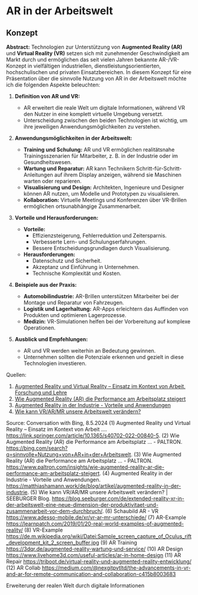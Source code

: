 # AR in der Arbeitswelt
## Konzept
**Abstract:**
Technologien zur Unterstützung von **Augmented Reality (AR)** und **Virtual Reality (VR)** setzen sich mit zunehmender Geschwindigkeit am Markt durch und ermöglichen das seit vielen Jahren bekannte AR-/VR-Konzept in vielfältigen industriellen, dienstleistungsorientierten, hochschulischen und privaten Einsatzbereichen. In diesem Konzept für eine Präsentation über die sinnvolle Nutzung von AR in der Arbeitswelt möchte ich die folgenden Aspekte beleuchten:

1. **Definition von AR und VR:**
   - AR erweitert die reale Welt um digitale Informationen, während VR den Nutzer in eine komplett virtuelle Umgebung versetzt.
   - Unterscheidung zwischen den beiden Technologien ist wichtig, um ihre jeweiligen Anwendungsmöglichkeiten zu verstehen.

2. **Anwendungsmöglichkeiten in der Arbeitswelt:**
   - **Training und Schulung:** AR und VR ermöglichen realitätsnahe Trainingsszenarien für Mitarbeiter, z. B. in der Industrie oder im Gesundheitswesen.
   - **Wartung und Reparatur:** AR kann Technikern Schritt-für-Schritt-Anleitungen auf ihrem Display anzeigen, während sie Maschinen warten oder reparieren.
   - **Visualisierung und Design:** Architekten, Ingenieure und Designer können AR nutzen, um Modelle und Prototypen zu visualisieren.
   - **Kollaboration:** Virtuelle Meetings und Konferenzen über VR-Brillen ermöglichen ortsunabhängige Zusammenarbeit.

3. **Vorteile und Herausforderungen:**
   - **Vorteile:**
     - Effizienzsteigerung, Fehlerreduktion und Zeitersparnis.
     - Verbesserte Lern- und Schulungserfahrungen.
     - Bessere Entscheidungsgrundlagen durch Visualisierung.
   - **Herausforderungen:**
     - Datenschutz und Sicherheit.
     - Akzeptanz und Einführung in Unternehmen.
     - Technische Komplexität und Kosten.

4. **Beispiele aus der Praxis:**
   - **Automobilindustrie:** AR-Brillen unterstützen Mitarbeiter bei der Montage und Reparatur von Fahrzeugen.
   - **Logistik und Lagerhaltung:** AR-Apps erleichtern das Auffinden von Produkten und optimieren Lagerprozesse.
   - **Medizin:** VR-Simulationen helfen bei der Vorbereitung auf komplexe Operationen.

5. **Ausblick und Empfehlungen:**
   - AR und VR werden weiterhin an Bedeutung gewinnen.
   - Unternehmen sollten die Potenziale erkennen und gezielt in diese Technologien investieren.

Quellen:
1. [Augmented Reality und Virtual Reality – Einsatz im Kontext von Arbeit, Forschung und Lehre](https://link.springer.com/article/10.1365/s40702-022-00840-5)
2. [Wie Augmented Reality (AR) die Performance am Arbeitsplatz steigert](https://www.paltron.com/insights/wie-augmented-reality-ar-die-performance-am-arbeitsplatz-steigert)
3. [Augmented Reality in der Industrie - Vorteile und Anwendungen](https://matthiashamann.work/de/blog/artikel/augmented-reality-in-der-industrie)
4. [Wie kann VR/AR/MR unsere Arbeitswelt verändern?](https://blog.seeburger.com/de/extended-reality-xr-in-der-arbeitswelt-eine-neue-dimension-der-produktivitaet-und-zusammenarbeit-vor-dem-durchbruch/)

Source: Conversation with Bing, 8.5.2024
(1) Augmented Reality und Virtual Reality – Einsatz im Kontext von Arbeit .... https://link.springer.com/article/10.1365/s40702-022-00840-5.
(2) Wie Augmented Reality (AR) die Performance am Arbeitsplatz ... - PALTRON. https://bing.com/search?q=sinnvolle+Nutzung+von+AR+in+der+Arbeitswelt.
(3) Wie Augmented Reality (AR) die Performance am Arbeitsplatz ... - PALTRON. https://www.paltron.com/insights/wie-augmented-reality-ar-die-performance-am-arbeitsplatz-steigert.
(4) Augmented Reality in der Industrie - Vorteile und Anwendungen. https://matthiashamann.work/de/blog/artikel/augmented-reality-in-der-industrie.
(5) Wie kann VR/AR/MR unsere Arbeitswelt verändern? | SEEBURGER Blog. https://blog.seeburger.com/de/extended-reality-xr-in-der-arbeitswelt-eine-neue-dimension-der-produktivitaet-und-zusammenarbeit-vor-dem-durchbruch/.
(6) Schaubild AR - VR
https://www.adesso-mobile.de/xr/vr-ar-mr-unterschiede/
(7) AR-Example
https://learnpatch.com/2019/01/20-real-world-examples-of-augmented-reality/
(8) VR-Example
https://de.m.wikipedia.org/wiki/Datei:Sample_screen_capture_of_Oculus_rift_development_kit_2_screen_buffer.jpg
(9) AR Training
https://3dqr.de/augmented-reality-wartung-und-service/
(10) AR Design
https://www.livehome3d.com/useful-articles/ar-in-home-design
(11) AR Repair
https://triboot.de/virtual-reality-und-augmented-reality-entwicklung/
(12) AR Collab
https://medium.com/@nexgitpvtltd/the-advancements-in-vr-and-ar-for-remote-communication-and-collaboration-c415b8003683

Erweiterung der realen Welt durch digitale Informationen